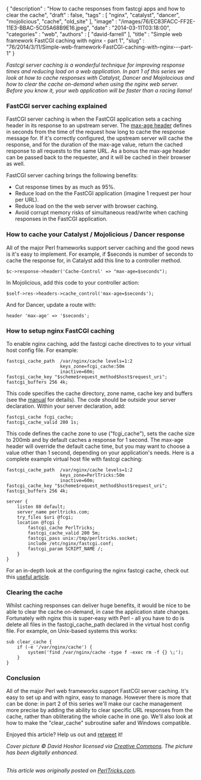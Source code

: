 {
   "description" : "How to cache responses from fastcgi apps and how to clear the cache",
   "draft" : false,
   "tags" : [
      "nginx",
      "catalyst",
      "dancer",
      "mojolicious",
      "cache",
      "old_site"
   ],
   "image" : "/images/76/EC83FACC-FF2E-11E3-BBAC-5C05A68B9E16.jpeg",
   "date" : "2014-03-11T03:18:00",
   "categories" : "web",
   "authors" : [
      "david-farrell"
   ],
   "title" : "Simple web framework FastCGI caching with nginx - part 1",
   "slug" : "76/2014/3/11/Simple-web-framework-FastCGI-caching-with-nginx---part-1"
}


*Fastcgi server caching is a wonderful technique for improving response times and reducing load on a web application. In part 1 of this series we look at how to cache responses with Catalyst, Dancer and Mojolocious and how to clear the cache on-demand when using the nginx web server. Before you know it, your web application will be faster than a racing llama!*

### FastCGI server caching explained

FastCGI server caching is when the FastCGI application sets a caching header in its response to an upstream server. The [max-age header](http://www.w3.org/Protocols/rfc2616/rfc2616-sec14.html#sec14.9.3) defines in seconds from the time of the request how long to cache the response message for. If it's correctly configured, the upstream server will cache the response, and for the duration of the max-age value, return the cached response to all requests to the same URL. As a bonus the max-age header can be passed back to the requester, and it will be cached in their browser as well.

FastCGI server caching brings the following benefits:

-   Cut response times by as much as 95%.
-   Reduce load on the the FastCGI application (imagine 1 request per hour per URL).
-   Reduce load on the the web server with browser caching.
-   Avoid corrupt memory risks of simultaneous read/write when caching responses in the FastCGI application.

### How to cache your Catalyst / Mojolicious / Dancer response

All of the major Perl frameworks support server caching and the good news is it's easy to implement. For example, if $seconds is number of seconds to cache the response for, in Catalyst add this line to a controller method.

``` prettyprint
$c->response->header('Cache-Control' => "max-age=$seconds");
```

In Mojolicious, add this code to your controller action:

``` prettyprint
$self->res->headers->cache_control('max-age=$seconds');
```

And for Dancer, update a route with:

``` prettyprint
header 'max-age' => '$seconds';
```

### How to setup nginx FastCGI caching

To enable nginx caching, add the fastcgi cache directives to to your virtual host config file. For example:

``` prettyprint
fastcgi_cache_path  /var/nginx/cache levels=1:2
                    keys_zone=fcgi_cache:50m
                    inactive=60m;
fastcgi_cache_key "$scheme$request_method$host$request_uri";
fastcgi_buffers 256 4k; 
```

This code specifies the cache directory, zone name, cache key and buffers (see the [manual](http://nginx.org/en/docs/http/ngx_http_fastcgi_module.html) for details). The code should be outside your server declaration. Within your server declaration, add:

``` prettyprint
fastcgi_cache fcgi_cache;
fastcgi_cache_valid 200 1s;
```

This code defines the cache zone to use ("fcgi\_cache"), sets the cache size to 200mb and by default caches a response for 1 second. The max-age header will override the default cache time, but you may want to choose a value other than 1 second, depending on your application's needs. Here is a complete example virtual host file with fastcgi caching:

``` prettyprint
fastcgi_cache_path  /var/nginx/cache levels=1:2
                    keys_zone=PerlTricks:50m
                    inactive=60m;
fastcgi_cache_key "$scheme$request_method$host$request_uri";
fastcgi_buffers 256 4k;

server {
    listen 80 default;
    server_name perltricks.com;
    try_files $uri @fcgi;
    location @fcgi {
        fastcgi_cache PerlTricks;
        fastcgi_cache_valid 200 5m;
        fastcgi_pass unix:/tmp/perltricks.socket;
        include /etc/nginx/fastcgi.conf;
        fastcgi_param SCRIPT_NAME /;
    }   
}
```

For an in-depth look at the configuring the nginx fastcgi cache, check out this [useful article](https://www.digitalocean.com/community/articles/how-to-setup-fastcgi-caching-with-nginx-on-your-vps).

### Clearing the cache

Whilst caching responses can deliver huge benefits, it would be nice to be able to clear the cache on-demand, in case the application state changes. Fortunately with nginx this is super-easy with Perl - all you have to do is delete all files in the fastcgi\_cache\_path declared in the virtual host config file. For example, on Unix-based systems this works:

``` prettyprint
sub clear_cache {
    if (-e '/var/nginx/cache') {
        system('find /var/nginx/cache -type f -exec rm -f {} \;');
    }
}
```

### Conclusion

All of the major Perl web frameworks support FastCGI server caching. It's easy to set up and with nginx, easy to manage. However there is more that can be done: in part 2 of this series we'll make our cache management more precise by adding the ability to clear specific URL responses from the cache, rather than obliterating the whole cache in one go. We'll also look at how to make the "clear\_cache" subroutine safer and Windows compatible.

Enjoyed this article? Help us out and [retweet](https://twitter.com/intent/tweet?original_referer=http%3A%2F%2Fperltricks.com%2Farticle%2F76%2F2014%2F3%2F11%2FSimple-web-framework-FastCGI-caching-with-nginx-part-1&text=Simple+web+framework+FastCGI+caching+with+nginx+-+part+1&tw_p=tweetbutton&url=http%3A%2F%2Fperltricks.com%2Farticle%2F76%2F2014%2F3%2F11%2FSimple-web-framework-FastCGI-caching-with-nginx-part-1&via=perltricks) it!

*Cover picture © David Hoshor licensed via [Creative Commons](http://creativecommons.org/licenses/by/2.0/). The picture has been digitally enhanced.*

\
*This article was originally posted on [PerlTricks.com](http://perltricks.com).*
